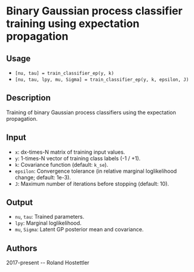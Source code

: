 # Binary Gaussian process classifier training using expectation propagation
## Usage
* `[nu, tau] = train_classifier_ep(y, k)`
* `[nu, tau, lpy, mu, Sigma] = train_classifier_ep(y, k, epsilon, J)`
 
## Description
Training of binary Gaussian process classifiers using the expectation
propagation.
 
## Input
* `x`: dx-times-N matrix of training input values.
* `y`: 1-times-N vector of training class labels (-1 / +1).
* `k`: Covariance function (default: `k_se`).
* `epsilon`: Convergence tolerance (in relative marginal loglikelihood 
  change; default: 1e-3).
* `J`: Maximum number of iterations before stopping (default: 10).
 
## Output
* `nu`, `tau`: Trained parameters.
* `lpy`:  Marginal loglikelihood.
* `mu`, `Sigma`: Latent GP posterior mean and covariance.
 
## Authors
2017-present -- Roland Hostettler
